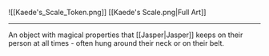 ![[Kaede's_Scale_Token.png]]
[[Kaede's Scale.png|Full Art]]

---
An object with magical properties that [[Jasper|Jasper]] keeps on their person at all times - often hung around their neck or on their belt.